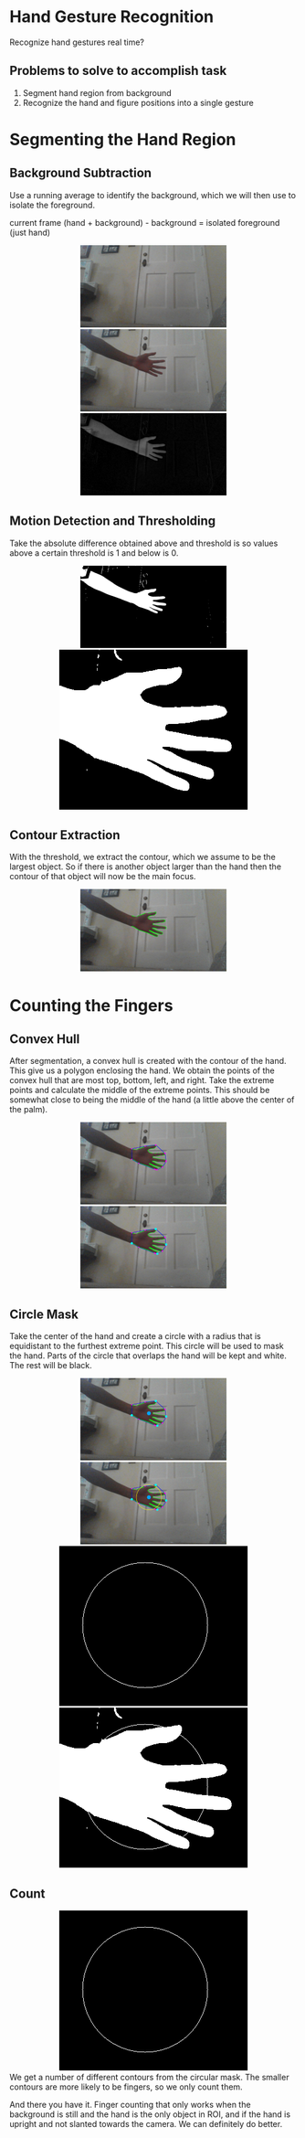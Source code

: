 # Hand Gesture Recognition
Recognize hand gestures real time?

## Problems to solve to accomplish task
1. Segment hand region from background
2. Recognize the hand and figure positions into a single gesture

# Segmenting the Hand Region
## Background Subtraction
Use a running average to identify the background, which we will then use to isolate the foreground.

current frame (hand + background) - background = isolated foreground (just hand)

<div align='center'>
    <img src='images/no_hand.JPG' width="256" height="144">
    <img src='images/yes_hand.JPG' width="256" height="144">
    <img src='images/diff.png' width="256" height="144">
</div>


## Motion Detection and Thresholding
Take the absolute difference obtained above and threshold is so values above a certain threshold is 1 and below is 0.

<div align='center'>
    <img src='images/threshold.png' width="256" height="144">
    <img src='images/roi.png'>
</div>

## Contour Extraction
With the threshold, we extract the contour, which we assume to be the largest object. So if there is another object
larger than the hand then the contour of that object will now be the main focus.

<div align='center'>
    <img src='images/biggest_contour.png' width="256" height="144">
</div>

# Counting the Fingers
## Convex Hull
After segmentation, a convex hull is created with the contour of the hand. This give us a polygon enclosing the hand.
We obtain the points of the convex hull that are most top, bottom, left, and right. Take the extreme points and
calculate the middle of the extreme points. This should be somewhat close to being the middle of the hand 
(a little above the center of the palm).

<div align='center'>
    <img src='images/convex_hull.png' width="256" height="144">
    <img src='images/extreme_points.png' width="256" height="144">
</div>

## Circle Mask
Take the center of the hand and create a circle with a radius that is equidistant to the furthest extreme point. This
circle will be used to mask the hand. Parts of the circle that overlaps the hand will be kept and white. The rest will
be black.

<div align='center'>
    <img src='images/center.png' width="256" height="144">
    <img src='images/circle.png' width="256" height="144">
</div>

<div align='center'>
    <img src='images/circle_roi.png'>
    <img src='images/circle_roi2.png'>
</div>

## Count
<div align='center'>
    <img src='images/circle_contours.png'>
</div>
We get a number of different contours from the circular mask. The smaller contours are more likely to be fingers, so we
only count them.

And there you have it. Finger counting that only works when the background is still and the hand is the only object in
ROI, and if the hand is upright and not slanted towards the camera. We can definitely do better.